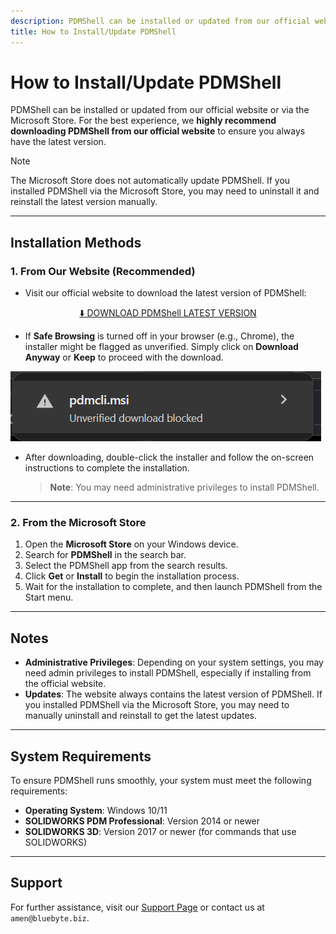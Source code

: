 ```yaml
---
description: PDMShell can be installed or updated from our official website or via the Microsoft Store.
title: How to Install/Update PDMShell
---
```

# How to Install/Update PDMShell

PDMShell can be installed or updated from our official website or via the Microsoft Store. For the best experience, we **highly recommend downloading PDMShell from our official website** to ensure you always have the latest version.

> [!NOTE]  
> The Microsoft Store does not automatically update PDMShell. If you installed PDMShell via the Microsoft Store, you may need to uninstall it and reinstall the latest version manually.

---

## Installation Methods

### 1. From Our Website (Recommended)
- Visit our official website to download the latest version of PDMShell:  
<div align="center">
  <a href="https://bluebyte.biz/wp-json/slm_custom/downloadpdmshell" class="download-button">⬇️ DOWNLOAD PDMShell LATEST VERSION</a>
</div>

- If **Safe Browsing** is turned off in your browser (e.g., Chrome), the installer might be flagged as unverified. Simply click on **Download Anyway** or **Keep** to proceed with the download.

![Safe Browsing Warning](/images/image.png)

- After downloading, double-click the installer and follow the on-screen instructions to complete the installation.  
  > **Note**: You may need administrative privileges to install PDMShell.

---

### 2. From the Microsoft Store
1. Open the **Microsoft Store** on your Windows device.
2. Search for **PDMShell** in the search bar.
3. Select the PDMShell app from the search results.
4. Click **Get** or **Install** to begin the installation process.
5. Wait for the installation to complete, and then launch PDMShell from the Start menu.

---

## Notes
- **Administrative Privileges**: Depending on your system settings, you may need admin privileges to install PDMShell, especially if installing from the official website.
- **Updates**: The website always contains the latest version of PDMShell. If you installed PDMShell via the Microsoft Store, you may need to manually uninstall and reinstall to get the latest updates.

---

## System Requirements
To ensure PDMShell runs smoothly, your system must meet the following requirements:
- **Operating System**: Windows 10/11
- **SOLIDWORKS PDM Professional**: Version 2014 or newer
- **SOLIDWORKS 3D**: Version 2017 or newer (for commands that use SOLIDWORKS)

---

## Support
For further assistance, visit our [Support Page](https://bluebyte.biz/contact) or contact us at `amen@bluebyte.biz`.